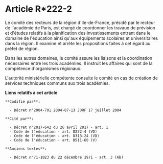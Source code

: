 # Article R*222-2

Le comité des recteurs de la région d'Ile-de-France, présidé par le recteur de l'académie de Paris, est chargé de coordonner
les travaux de prévision et d'études relatifs à la planification des investissements entrant dans le domaine de l'éducation
ainsi qu'aux équipements scolaires et universitaires dans la région. Il examine et arrête les propositions faites à cet égard
au préfet de région.

Dans les autres domaines, le comité assure les liaisons et la coordination nécessaires entre les trois académies. Il instruit
les affaires qui sont de la compétence d'organismes régionaux.

L'autorité ministérielle compétente consulte le comité en cas de création de services techniques communs aux trois académies.

**Liens relatifs à cet article**

	**Codifié par**:

	  - Décret n°2004-701 2004-07-13 JORF 17 juillet 2004

	**Cité par**:

	  - Décret n°2017-642 du 26 avril 2017 - art. 1
	  - Code de l'éducation - art. D222-4 (VD)
	  - Code de l'éducation - art. D313-24 (VD)
	  - Code de l'éducation - art. D511-60 (V)

	**Anciens textes**:

	  - Décret n°71-1023 du 22 décembre 1971 - art. 3 (Ab)
